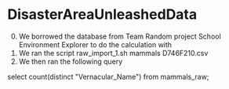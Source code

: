 DisasterAreaUnleashedData
=========================

0. We borrowed the database from Team Random project School Environment Explorer to do the calculation with
1. We ran the script raw_import_1.sh mammals D746F210.csv
2. We then ran the following query

  select count(distinct "Vernacular_Name") from mammals_raw;
